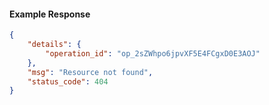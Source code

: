 <!-- Code generated for API Clients. DO NOT EDIT. -->

#### Example Response

```json
{
	"details": {
		"operation_id": "op_2sZWhpo6jpvXF5E4FCgxD0E3AOJ"
	},
	"msg": "Resource not found",
	"status_code": 404
}
```
